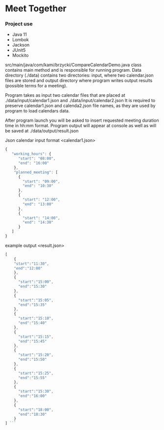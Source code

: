 # Meet Together

### Project use
* Java 11
* Lombok
* Jackson
* JUnit5
* Mockito

src/main/java/com/kami/brzycki/CompareCalendarDemo.java class contains main method and is responsible for running program.
Data directory (./data) contains two directories: input, where two calendar.json files are stored and output directory where program writes output results (possible terms for a meeting).

Program takes as input two calendar files that are placed at ./data/input/calendar1.json and ./data/input/calendar2.json
It is required to preserve calendar1.json and calenda2.json file names, as they are used by program to load calendars data.

After program launch you will be asked to insert requested meeting duration time in hh:mm format.
Program output will appear at console as well as will be saved at ./data/output/result.json


Json calendar input format
<calendar1.json>

```javascript
{
   "working_hours": {
      "start": "08:00",
      "end": "16:00"
    },
    "planned_meeting": [
      {
        "start": "09:00",
        "end": "10:30"
      },
      {
        "start": "12:00",
        "end": "13:00"
      },
      {
        "start": "14:00",
        "end": "14:30"
      }
   ]
}
```

example output 
<result.json>

```javascript
[
    {
    "start":"11:30",
    "end":"12:00"
    },
    {
      "start":"15:00",
      "end":"15:30"
    },
    {
      "start":"15:05",
      "end":"15:35"
    },
    {
      "start":"15:10",
      "end":"15:40"
    },
    {
      "start":"15:15",
      "end":"15:45"
    },
    {
      "start":"15:20",
      "end":"15:50"
    },
    {
      "start":"15:25",
      "end":"15:55"
    },
    {
      "start":"15:30",
      "end":"16:00"
    },
    {
      "start":"18:00",
      "end":"18:30"
    }
] ```
